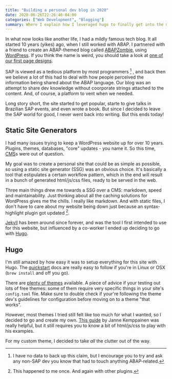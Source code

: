 ```yaml
---
title: "Building a personal dev blog in 2020"
date: 2020-06-26T22:26:46-04:00
categories: ["Web Development", "Blogging"]
summary: Where I explain how I leveraged hugo to finally get into the modern blogging era. 
---
```



In what now looks like another life, I had a mildly famous tech blog. It all started 10 years (yikes) ago, when I still worked with ABAP. I partnered with a friend to create an ABAP-themed blog called [ABAPZombie](https://www.abapzombie.com/), using [WordPress](https://wordpress.com/). If you think the name is weird, you should take a look at [one of our first page designs](https://web.archive.org/web/20120202221336/http://www.abapzombie.com/).

SAP is viewed as a tedious platform by most programmers [^1] , and back then we believe a lot of this had to deal with how people perceived the information being shared about the ABAP language. Our blog was an attempt to share dev knowledge without coorporate strings attached to the content. And, of course, a platform to vent when we needed.

Long story short, the site started to get popular, starte to give talks in Brazilian SAP events, and even wrote a book. But since I decided to leave the SAP world for good, I never went back into writing. But this ends today!

## Static Site Generators

I had many issues trying to keep a WordPress website up for over 10 years. Plugins, themes, databases, "core" updates - you name it. So this time, [CMS](https://en.wikipedia.org/wiki/Content_management_system)s were out of question.

My goal was to create a personal site that could be as simple as possible, so using a static site generator (SSG) was an obvious choice. It's basically a tool that estipulates a certain workflow pattern, which in the end will result in a bunch of generated html/js/css files, ready to be served in the web. 

Three main things drew me towards a SSG over a CMS: markdown, speed and maintainability. Just thinking about all the caching solutions for WordPress gives me the chills. I really like markdown. And with static files, I don't have to care about my website being down just because an syntax-highlight plugin got updated [^2].

[Jekyll](https://jekyllrb.com/) has been around since forever, and was the tool I first intended to use for this website, but influenced by a co-worker I ended up deciding to go with [Hugo](https://gohugo.io/).

## Hugo

I'm still amazed by how easy it was to setup everything for this site with Hugo. The [quickstart](https://gohugo.io/getting-started/quick-start/) docs are really easy to follow if you're in Linux or OSX (`brew install` and off you go).

There are [plenty of themes](https://themes.gohugo.io/) available. A piece of advice if your testing out lots of free themes: some of them require very specific things in your site's `config.toml` file. Make sure to double check if your're following the theme dev's guidelines for configuration before moving on to a theme "that works".

However, most themes I tried still felt like too much for what I wanted, so I decided to go and create my own. [This guide](https://www.pakstech.com/blog/create-hugo-theme/) by Janne Kemppainen was really helpful, but it still requires you to know a bit of html/js/css to play with his examples.

For my custom theme, I decided to take _all_ the clutter out of the way. 










[^1]: I have no data to back up this claim, but I encourage you to try and ask any non-SAP dev you know that had to touch anything ABAP-related.

[^2]: This happened to me once. And again with other plugins.

